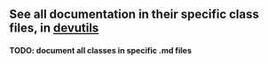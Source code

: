 ## See all documentation in their specific class files, in [devutils](/devutils)
#### TODO: document all classes in specific .md files
